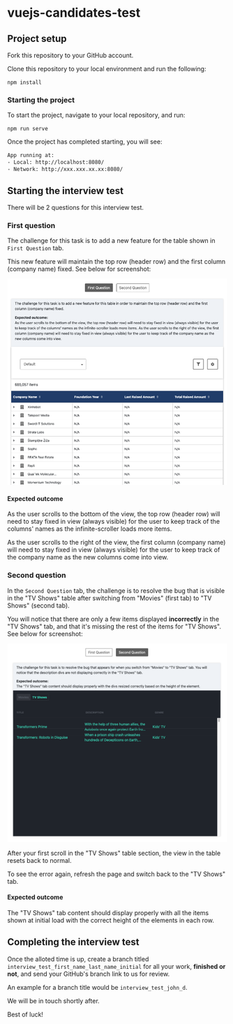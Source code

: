 # vuejs-candidates-test

## Project setup

Fork this repository to your GitHub account.

Clone this repository to your local environment and run the following:

```
npm install
```

### Starting the project

To start the project, navigate to your local repository, and run:

```
npm run serve
```

Once the project has completed starting, you will see:

```
App running at:
- Local: http://localhost:8080/
- Network: http://xxx.xxx.xx.xx:8080/
```

## Starting the interview test

There will be 2 questions for this interview test.

### First question

The challenge for this task is to add a new feature for the table shown in `First Question` tab. 

This new feature will maintain the top row (header row) and the first column (company name) fixed. See below for screenshot:

![First Question](./public/First_question.png)

#### Expected outcome

As the user scrolls to the bottom of the view, the top row (header row) will need to stay fixed in view (always visible) for the user to keep track of the columns' names as the infinite-scroller loads more items. 

As the user scrolls to the right of the view, the first column (company name) will need to stay fixed in view (always visible) for the user to keep track of the company name as the new columns come into view.

### Second question

In the `Second Question` tab, the challenge is to resolve the bug that is visible in the "TV Shows" table after switching from "Movies" (first tab) to "TV Shows" (second tab).

You will notice that there are only a few items displayed **incorrectly** in the "TV Shows" tab, and that it's missing the rest of the items for "TV Shows". See below for screenshot:

![Second Question Bug](./public/Second_question.png)

After your first scroll in the "TV Shows" table section, the view in the table resets back to normal. 

To see the error again, refresh the page and switch back to the "TV Shows" tab.

#### Expected outcome

The "TV Shows" tab content should display properly with all the items shown at initial load with the correct height of the elements in each row.

## Completing the interview test

Once the alloted time is up, create a branch titled `interview_test_first_name_last_name_initial` for all your work, **finished or not**, and send your GitHub's branch link to us for review.

An example for a branch title would be `interview_test_john_d`.

We will be in touch shortly after.

Best of luck!
